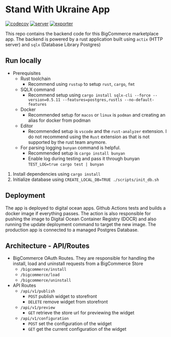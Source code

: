 # Stand With Ukraine App

[![codecov](https://codecov.io/gh/swu-bc/stand-with-ukraine-backend/branch/main/graph/badge.svg?token=6EN9JQRHPQ)](https://codecov.io/gh/swu-bc/stand-with-ukraine-backend)
[![server](https://github.com/swu-bc/stand-with-ukraine-backend/actions/workflows/server.yaml/badge.svg)](https://github.com/swu-bc/stand-with-ukraine-backend/actions/workflows/server.yaml)
[![exporter](https://github.com/swu-bc/stand-with-ukraine-backend/actions/workflows/exporter.yaml/badge.svg)](https://github.com/swu-bc/stand-with-ukraine-backend/actions/workflows/exporter.yaml)

This repo contains the backend code for this BigCommerce marketplace app.
The backend is powered by a rust application built using `actix` (HTTP server) and `sqlx` (Database Library Postgres)

## Run locally

- Prerequisites
  - Rust toolchain
    - Recommend using `rustup` to setup `rust`, `cargo`, `fmt`
  - SQLX command
    - Recommend setup using `cargo install sqlx-cli --force --version=0.5.11 --features=postgres,rustls --no-default-features`
  - Docker
    - Recommended setup for `macos` or `linux` is `podman` and creating an alias for docker from podman
  - Editor
    - Recommended setup is `vscode` and the `rust-analyzer` extension. I do not recommend using the `Rust` extension as that is not supported by the rust team anymore.
  - For parsing logging `bunyan` command is helpful.
    - Recommended setup is `cargo install bunyan`
    - Enable log during testing and pass it through bunyan `TEST_LOG=true cargo test | bunyan`

1. Install dependencies using `cargo install`
2. Initialize database using `CREATE_LOCAL_DB=TRUE ./scripts/init_db.sh`

## Deployment

The app is deployed to digital ocean apps. Github Actions tests and builds a docker image if everything passes.
The action is also responsible for pushing the image to Digital Ocean Container Registry (DOCR) and also running the update deployment command to target the new image.
The production app is connected to a managed Postgres Database.

## Architecture - API/Routes

- BigCommerce OAuth Routes. They are responsible for handling the install, load and uninstall requests from a BigCommerce Store
  - `/bigcommerce/install`
  - `/bigcommerce/load`
  - `/bigcommerce/uninstall`
- API Routes
  - `/api/v1/publish`
    - `POST` publish widget to storefront
    - `DELETE` remove widget from storefront
  - `/api/v1/preview`
    - `GET` retrieve the store url for previewing the widget
  - `/api/v1/configuration`
    - `POST` set the configuration of the widget
    - `GET` get the current configuration of the widget
